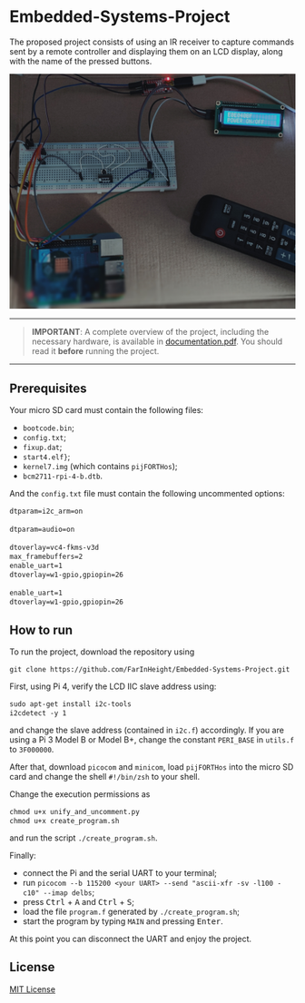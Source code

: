 # Embedded-Systems-Project

The proposed project consists of using an IR receiver to capture commands sent by a remote controller and displaying them on an LCD display, along with the name of the pressed buttons.

<div align="center">
    <img src="./images/project_photo.jpg" width="800" class="center" />
</div>

---
> **IMPORTANT**: A complete overview of the project, including the necessary hardware, is available in [documentation.pdf](docs/documentation.pdf). You should read it **before** running the project.
---

## Prerequisites

Your micro SD card must contain the following files:
- `bootcode.bin`;
- `config.txt`;
- `fixup.dat`;
- `start4.elf}`;
- `kernel7.img` (which contains `pijFORTHos`);
- `bcm2711-rpi-4-b.dtb`.

And the `config.txt` file must contain the following uncommented options:

```
dtparam=i2c_arm=on

dtparam=audio=on

dtoverlay=vc4-fkms-v3d
max_framebuffers=2
enable_uart=1
dtoverlay=w1-gpio,gpiopin=26

enable_uart=1
dtoverlay=w1-gpio,gpiopin=26
```

## How to run

To run the project, download the repository using
```
git clone https://github.com/FarInHeight/Embedded-Systems-Project.git
```

First, using Pi 4, verify the LCD IIC slave address using:
```
sudo apt-get install i2c-tools
i2cdetect -y 1
```

and change the slave address (contained in `i2c.f`) accordingly.
If you are using a Pi 3 Model B or Model B+, change the constant `PERI_BASE` in `utils.f` to `3F000000`.

After that, download `picocom` and `minicom`, load `pijFORTHos` into the micro SD card and change the shell `#!/bin/zsh` to your shell.

Change the execution permissions as
```
chmod u+x unify_and_uncomment.py
chmod u+x create_program.sh
```
and run the script `./create_program.sh`.

Finally:
- connect the Pi and the serial UART to your terminal;
- run ``` picocom --b 115200 <your UART> --send "ascii-xfr -sv -l100 -c10" --imap delbs ```;
- press <kbd>Ctrl</kbd> + <kbd>A</kbd> and <kbd>Ctrl</kbd> + <kbd>S</kbd>;
- load the file `program.f` generated by `./create_program.sh`;
- start the program by typing `MAIN` and pressing <kbd>Enter</kbd>.

At this point you can disconnect the UART and enjoy the project.

## License
[MIT License](LICENSE)